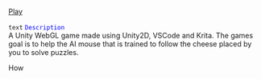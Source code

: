 [Play](https://Davo0416.github.io/MouseAI/)

<code style="color : name_color">text</code>
<code style="color : blue">Description</code><br/>
A Unity WebGL game made using Unity2D, VSCode and Krita. The games goal is to help the AI mouse that is trained to follow the cheese placed by you to solve puzzles.

How 
